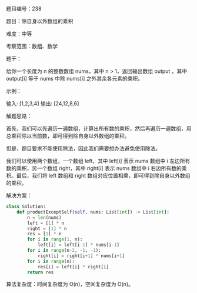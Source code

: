 题目编号：238

题目：除自身以外数组的乘积

难度：中等

考察范围：数组、数学

题干：

给你一个长度为 n 的整数数组 nums，其中 n > 1，返回输出数组 output ，其中 output[i] 等于 nums 中除 nums[i] 之外其余各元素的乘积。

示例：

输入: [1,2,3,4]
输出: [24,12,8,6]

解题思路：

首先，我们可以先遍历一遍数组，计算出所有数的乘积，然后再遍历一遍数组，用总乘积除以当前数，即可得到除自身以外数组的乘积。

但是，题目要求不能使用除法，因此我们需要想办法避免使用除法。

我们可以使用两个数组，一个数组 left，其中 left[i] 表示 nums 数组中 i 左边所有数的乘积，另一个数组 right，其中 right[i] 表示 nums 数组中 i 右边所有数的乘积。最后，我们将 left 数组和 right 数组对应位置相乘，即可得到除自身以外数组的乘积。

解决方案：

```python
class Solution:
    def productExceptSelf(self, nums: List[int]) -> List[int]:
        n = len(nums)
        left = [1] * n
        right = [1] * n
        res = [1] * n
        for i in range(1, n):
            left[i] = left[i-1] * nums[i-1]
        for i in range(n-2, -1, -1):
            right[i] = right[i+1] * nums[i+1]
        for i in range(n):
            res[i] = left[i] * right[i]
        return res
```

算法复杂度：时间复杂度为 O(n)，空间复杂度为 O(n)。